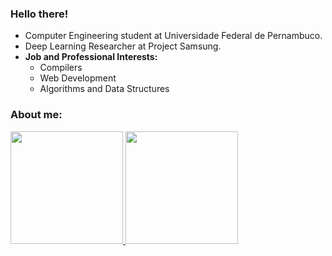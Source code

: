 ### Hello there! 
* Computer Engineering student at Universidade Federal de Pernambuco.
* Deep Learning Researcher at Project Samsung.
* __Job and Professional Interests:__ 
  * Compilers
  * Web Development
  * Algorithms and Data Structures

### About me:
<!--
**vmmc2/vmmc2** is a ✨ _special_ ✨ repository because its `README.md` (this file) appears on your GitHub profile.

Here are some ideas to get you started:

- 🔭 I’m currently working on ...
- 🌱 I’m currently learning ...
- 👯 I’m looking to collaborate on ...
- 🤔 I’m looking for help with ...
- 💬 Ask me about ...
- 📫 How to reach me: ...
- 😄 Pronouns: ...
- ⚡ Fun fact: ...
-->
<div>
  <a href="https://github.com/vmmc2">
  <img height="180em" src="https://github-readme-stats.vercel.app/api?username=vmmc2&show_icons=true&theme=midnight-purple&include_all_commits=true&count_private=true"/>
  <img height="180em" src="https://github-readme-stats.vercel.app/api/top-langs/?username=vmmc2&layout=compact&langs_count=10&theme=midnight-purple"/>
</div>
